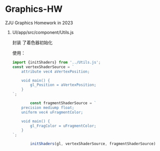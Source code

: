 # Graphics-HW
ZJU Graphics Homework in 2023

1. UI/app/src/component/Utils.js

   封装 了着色器初始化

   使用：

   ```js
   import {initShaders} from '../Utils.js';        
   const vertexShaderSource = `
       attribute vec4 aVertexPosition;
   
       void main() {
           gl_Position = aVertexPosition;
       }
   `;
   
           const fragmentShaderSource = `
       precision mediump float;
       uniform vec4 uFragmentColor;
   
       void main() {
           gl_FragColor = uFragmentColor;
       }
   `;
   
           initShaders(gl, vertexShaderSource, fragmentShaderSource)
   ```

   
